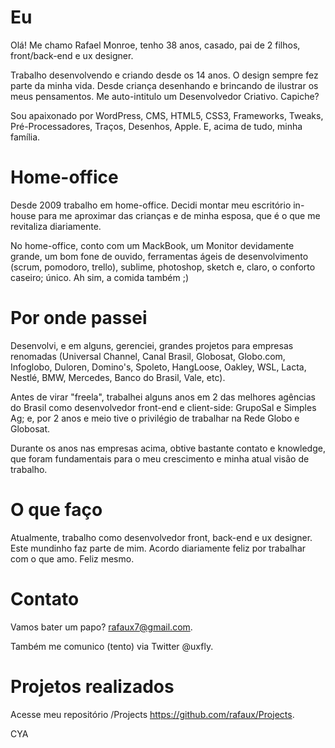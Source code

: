 # Eu

Olá! Me chamo Rafael Monroe, tenho 38 anos, casado, pai de 2 filhos, front/back-end e ux designer.

Trabalho desenvolvendo e criando desde os 14 anos. O design sempre fez parte da minha vida. Desde criança desenhando e brincando de ilustrar os meus pensamentos. Me auto-intitulo um Desenvolvedor Criativo. Capiche?

Sou apaixonado por WordPress, CMS, HTML5, CSS3, Frameworks, Tweaks, Pré-Processadores, Traços, Desenhos, Apple. E, acima de tudo, minha família.

# Home-office

Desde 2009 trabalho em home-office. Decidi montar meu escritório in-house para me aproximar das crianças e de minha esposa, que é o que me revitaliza diariamente.

No home-office, conto com um MackBook, um Monitor devidamente grande, um bom fone de ouvido, ferramentas ágeis de desenvolvimento (scrum, pomodoro, trello), sublime, photoshop, sketch e, claro, o conforto caseiro; único. Ah sim, a comida também ;)

# Por onde passei

Desenvolvi, e em alguns, gerenciei, grandes projetos para empresas renomadas (Universal Channel, Canal Brasil, Globosat, Globo.com, Infoglobo, Duloren, Domino's, Spoleto, HangLoose, Oakley, WSL, Lacta, Nestlé, BMW, Mercedes, Banco do Brasil, Vale, etc).

Antes de virar "freela", trabalhei alguns anos em 2 das melhores agências do Brasil como desenvolvedor front-end e client-side: GrupoSal e Simples Ag; e, por 2 anos e meio tive o privilégio de trabalhar na Rede Globo e Globosat.

Durante os anos nas empresas acima, obtive bastante contato e knowledge, que foram fundamentais para o meu crescimento e minha atual visão de trabalho.

# O que faço

Atualmente, trabalho como desenvolvedor front, back-end e ux designer. Este mundinho faz parte de mim. Acordo diariamente feliz por trabalhar com o que amo. Feliz mesmo.

# Contato

Vamos bater um papo? rafaux7@gmail.com.

Também me comunico (tento) via Twitter @uxfly.

# Projetos realizados

Acesse meu repositório /Projects https://github.com/rafaux/Projects.

CYA
